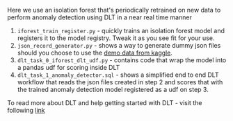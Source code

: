 Here we use an isolation forest that's periodically retrained on new data to perform anomaly detection using DLT in a near real time manner

1. `iforest_train_register.py` - quickly trains an isolation forest model and registers it to the model registry. Tweak it as you see fit for your use.
2. `json_record_generator.py` - shows a way to generate dummy json files should you choose to use the [demo data from kaggle](https://www.kaggle.com/datasets/mlg-ulb/creditcardfraud).
3. `dlt_task_0_iforest_dlt_udf.py` - contains code that wrap the model into a pandas udf for scoring inside DLT
4. `dlt_task_1_anomaly_detector.sql` - shows a simplified end to end DLT workflow that reads the json files created in step 2 and scores that with the trained anomaly detection model registered as a udf on step 3.

To read more about DLT and help getting started with DLT - visit the following [link](https://docs.microsoft.com/en-us/azure/databricks/data-engineering/delta-live-tables/delta-live-tables-quickstart)